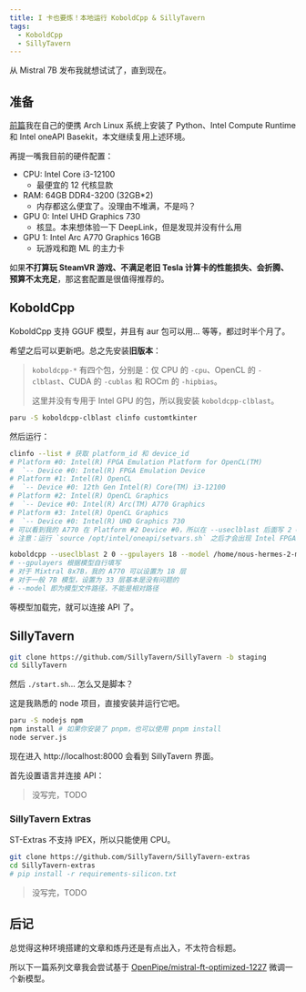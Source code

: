 ```yaml
---
title: I 卡也要炼！本地运行 KoboldCpp & SillyTavern
tags:
  - KoboldCpp
  - SillyTavern
---
```


从 Mistral 7B 发布我就想试试了，直到现在。

## 准备

[前篇](https://kwaa.dev/stable-diffusion)我在自己的便携 Arch Linux 系统上安装了 Python、Intel Compute Runtime 和 Intel oneAPI Basekit，本文继续复用上述环境。

再提一嘴我目前的硬件配置：

- CPU: Intel Core i3-12100
  - 最便宜的 12 代核显款
- RAM: 64GB DDR4-3200 (32GB*2)
  - 内存都这么便宜了。没理由不堆满，不是吗？
- GPU 0: Intel UHD Graphics 730
  - 核显。本来想体验一下 DeepLink，但是发现并没有什么用
- GPU 1: Intel Arc A770 Graphics 16GB
  - 玩游戏和跑 ML 的主力卡

如果**不打算玩 SteamVR 游戏、不满足老旧 Tesla 计算卡的性能损失、会折腾、预算不太充足**，那这套配置是很值得推荐的。

<!-- 我预先挑选了一些模型，根据需要来下载：

- [OpenPipe/mistral-ft-optimized-1227](https://huggingface.co/OpenPipe/mistral-ft-optimized-1227)
  - “最佳”的 Mistral 7B 微调基础模型，可以参考 [OpenPipe 博客](https://openpipe.ai/blog/mistral-7b-fine-tune-optimized)
  - ~~其实这是为（可能存在的）下一篇文章准备的~~
- [NousResearch/Nous-Hermes-2-Mixtral-8x7B-DPO](https://huggingface.co/NousResearch/Nous-Hermes-2-Mixtral-8x7B-DPO)
  - Mixtral 8x7B 微调，和 OpenHermes 是同一个作者。
  - 大概是当前我能用到最好的开源模型
- [SanjiWatsuki/Kunoichi-DPO-v2-7B](https://huggingface.co/SanjiWatsuki/Kunoichi-DPO-v2-7B)
- [SanjiWatsuki/Silicon-Maid-7B](https://huggingface.co/SanjiWatsuki/Silicon-Maid-7B)
- [SanjiWatsuki/Loyal-Macaroni-Maid-7B](https://huggingface.co/SanjiWatsuki/Loyal-Macaroni-Maid-7B)
  - 这三个是相同作者，听说很适合玩 RP。
- [NeverSleep/Noromaid-v0.4-Mixtral-Instruct-8x7b-Zloss](https://huggingface.co/NeverSleep/Noromaid-v0.4-Mixtral-Instruct-8x7b-Zloss)
  - Mixtral 8x7B 的 RP 特化版 -->

<!-- 一些记录：

- https://github.com/dvmazur/mixtral-offloading -->

<!-- ## KoboldAI

> 它很快，但不支持 GGUF 格式。如果你想运行 Mixtral，则不推荐使用。

[KoboldAI 支持 IPEX 和 BigDL 后端](https://github.com/henk717/KoboldAI/blob/united/environments/ipex.yml)，不用自己折腾了。

```bash
git clone https://github.com/henk717/KoboldAI
cd KoboldAI
```

好的，接下来是 `./play-ipex.sh`... 等等，让我看看它都做了些什么。

```bash
#!/bin/bash
export PYTHONNOUSERSITE=1
if [ ! -f "runtime/envs/koboldai-ipex/bin/python" ]; then
./install_requirements.sh ipex
fi

#Set OneAPI environmet if it's not set by the user
if [ ! -x "$(command -v sycl-ls)" ]
then
    echo "Setting OneAPI environment"
    if [[ -z "$ONEAPI_ROOT" ]]
    then
        ONEAPI_ROOT=/opt/intel/oneapi
    fi
    source $ONEAPI_ROOT/setvars.sh
fi

export NEOReadDebugKeys=1
export ClDeviceGlobalMemSizeAvailablePercent=100

bin/micromamba run -r runtime -n koboldai-ipex python aiserver.py $*
```

安装依赖，设置环境变量，通过 `micromamba` 运行 `aiserver.py`。

我更喜欢手动而不是用脚本去做这些事，所以让我一步步执行它：

`install_requirements.sh` 直接用 wget 下载压缩包安装到 `/bin`，太野蛮了。

[aur](https://aur.archlinux.org/) 和 [archlinuxcn](https://www.archlinuxcn.org/archlinux-cn-repo-and-mirror/) 源都提供了 micromamba，可以任选其一。

```bash
paru -S micromamba
```

在进行下一步之前，先等一下：

`environments/ipex.yml` 中 `bigdl-core-xe-21` 的版本没有在 PyPI 找到，我不确定具体原因。

所以这里我把它和 `bigdl-llm` 更新到一个**相同且尽可能新**的版本：

```diff title="environments/ipex.yml"
-   - bigdl-llm==2.5.0b20231218
+   - bigdl-llm==2.5.0b20240123
-   - bigdl-core-xe-21==2.5.0b20231218
+   - bigdl-core-xe-21==2.5.0b20240123
```

继续安装。

```bash
# export PYTHONNOUSERSITE=1
micromamba create -f environments/ipex.yml -r runtime -n koboldai-ipex -y # 如果失败就再运行一次，原脚本里跑两次是有道理的
source /opt/intel/oneapi/setvars.sh
# export NEOReadDebugKeys=1
# export ClDeviceGlobalMemSizeAvailablePercent=100
micromamba run -r runtime -n koboldai-ipex python aiserver.py
```

访问 http://localhost:5000 会显示 KoboldAI 界面。现在下载模型，这里我尝试 [TheBloke/OpenHermes-2.5-Mistral-7B-GPTQ](https://huggingface.co/TheBloke/OpenHermes-2.5-Mistral-7B-GPTQ) 的 `gptq-4bit-32g-actorder_True` 版本。

```bash
cd models
paru -S huggingface-hub
mkdir OpenHermes-2.5-Mistral-7B-16k-GPTQ
huggingface-cli download TheBloke/OpenHermes-2.5-Mistral-7B-GPTQ \
  --revision gptq-4bit-32g-actorder_True \
  --local-dir OpenHermes-2.5-Mistral-7B-GPTQ \
  --local-dir-use-symlinks False
```

事实证明用 CLI 下载很坑，还是手动下吧。

进网站选择指定 branch，把 `.gitattributes` 以外的所有文件下载到 `models/OpenHermes-2.5-Mistral-7B-GPTQ` 文件夹里。

将 `model.safetensors` 重命名为 `4bit-32g.safetensors`

不知道为什么会报错 `KeyError: 'mistral'`，所以我注释掉了这段。

卸载依赖：`micromamba remove -r runtime -n koboldai-ipex --all` -->

## KoboldCpp

KoboldCpp 支持 GGUF 模型，并且有 aur 包可以用... 等等，都过时半个月了。

希望之后可以更新吧。总之先安装**旧版本**：

> `koboldcpp-*` 有四个包，分别是：仅 CPU 的 `-cpu`、OpenCL 的 `-clblast`、CUDA 的 `-cublas` 和 ROCm 的 `-hipbias`。
>
> 这里并没有专用于 Intel GPU 的包，所以我安装 `koboldcpp-clblast`。

```bash
paru -S koboldcpp-clblast clinfo customtkinter
```

然后运行：

```bash
clinfo --list # 获取 platform_id 和 device_id
# Platform #0: Intel(R) FPGA Emulation Platform for OpenCL(TM)
#  `-- Device #0: Intel(R) FPGA Emulation Device
# Platform #1: Intel(R) OpenCL
#  `-- Device #0: 12th Gen Intel(R) Core(TM) i3-12100
# Platform #2: Intel(R) OpenCL Graphics
#  `-- Device #0: Intel(R) Arc(TM) A770 Graphics
# Platform #3: Intel(R) OpenCL Graphics
#  `-- Device #0: Intel(R) UHD Graphics 730
# 可以看到我的 A770 在 Platform #2 Device #0，所以在 --useclblast 后面写 2 0
# 注意：运行 `source /opt/intel/oneapi/setvars.sh` 之后才会出现 Intel FPGA Emulation Device 和 CPU，所以这两个 ID 可能会有所变化

koboldcpp --useclblast 2 0 --gpulayers 18 --model /home/nous-hermes-2-mixtral-8x7b-dpo.Q4_K_M.gguf
# --gpulayers 根据模型自行填写
# 对于 Mixtral 8x7B，我的 A770 可以设置为 18 层
# 对于一般 7B 模型，设置为 33 层基本是没有问题的
# --model 即为模型文件路径，不能是相对路径
```

等模型加载完，就可以连接 API 了。

## SillyTavern

```bash
git clone https://github.com/SillyTavern/SillyTavern -b staging
cd SillyTavern
```

然后 `./start.sh`... 怎么又是脚本？

这是我熟悉的 node 项目，直接安装并运行它吧。

```bash
paru -S nodejs npm
npm install # 如果你安装了 pnpm，也可以使用 pnpm install
node server.js
```

现在进入 http://localhost:8000 会看到 SillyTavern 界面。

首先设置语言并连接 API：

> 没写完，TODO

### SillyTavern Extras

ST-Extras 不支持 IPEX，所以只能使用 CPU。

```bash
git clone https://github.com/SillyTavern/SillyTavern-extras
cd SillyTavern-extras
# pip install -r requirements-silicon.txt
```

> 没写完，TODO

## 后记

总觉得这种环境搭建的文章和炼丹还是有点出入，不太符合标题。

所以下一篇系列文章我会尝试基于 [OpenPipe/mistral-ft-optimized-1227](https://huggingface.co/OpenPipe/mistral-ft-optimized-1227) 微调一个新模型。
